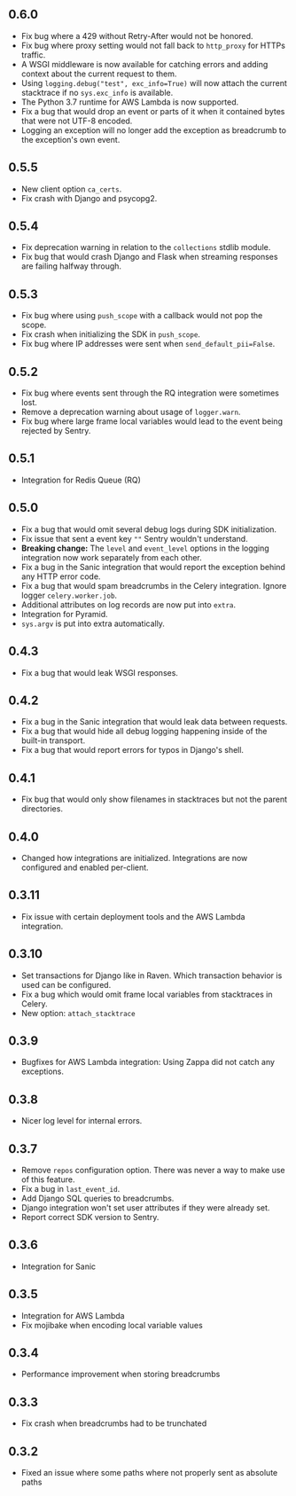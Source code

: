 ## 0.6.0

* Fix bug where a 429 without Retry-After would not be honored.
* Fix bug where proxy setting would not fall back to `http_proxy` for HTTPs traffic.
* A WSGI middleware is now available for catching errors and adding context about the current request to them.
* Using `logging.debug("test", exc_info=True)` will now attach the current stacktrace if no `sys.exc_info` is available.
* The Python 3.7 runtime for AWS Lambda is now supported.
* Fix a bug that would drop an event or parts of it when it contained bytes that were not UTF-8 encoded.
* Logging an exception will no longer add the exception as breadcrumb to the exception's own event.

## 0.5.5

* New client option `ca_certs`.
* Fix crash with Django and psycopg2.

## 0.5.4

* Fix deprecation warning in relation to the `collections` stdlib module.
* Fix bug that would crash Django and Flask when streaming responses are failing halfway through.

## 0.5.3

* Fix bug where using `push_scope` with a callback would not pop the scope.
* Fix crash when initializing the SDK in `push_scope`.
* Fix bug where IP addresses were sent when `send_default_pii=False`.

## 0.5.2

* Fix bug where events sent through the RQ integration were sometimes lost.
* Remove a deprecation warning about usage of `logger.warn`.
* Fix bug where large frame local variables would lead to the event being rejected by Sentry.

## 0.5.1

* Integration for Redis Queue (RQ)

## 0.5.0

* Fix a bug that would omit several debug logs during SDK initialization.
* Fix issue that sent a event key `""` Sentry wouldn't understand.
* **Breaking change:** The `level` and `event_level` options in the logging integration now work separately from each other.
* Fix a bug in the Sanic integration that would report the exception behind any HTTP error code.
* Fix a bug that would spam breadcrumbs in the Celery integration. Ignore logger `celery.worker.job`.
* Additional attributes on log records are now put into `extra`.
* Integration for Pyramid.
* `sys.argv` is put into extra automatically.

## 0.4.3

* Fix a bug that would leak WSGI responses.

## 0.4.2

* Fix a bug in the Sanic integration that would leak data between requests.
* Fix a bug that would hide all debug logging happening inside of the built-in transport.
* Fix a bug that would report errors for typos in Django's shell.

## 0.4.1

* Fix bug that would only show filenames in stacktraces but not the parent
  directories.

## 0.4.0

* Changed how integrations are initialized. Integrations are now
  configured and enabled per-client.

## 0.3.11

* Fix issue with certain deployment tools and the AWS Lambda integration.

## 0.3.10

* Set transactions for Django like in Raven. Which transaction behavior is used
  can be configured.
* Fix a bug which would omit frame local variables from stacktraces in Celery.
* New option: `attach_stacktrace`

## 0.3.9

* Bugfixes for AWS Lambda integration: Using Zappa did not catch any exceptions.

## 0.3.8

* Nicer log level for internal errors.

## 0.3.7

* Remove `repos` configuration option. There was never a way to make use of
  this feature.
* Fix a bug in `last_event_id`.
* Add Django SQL queries to breadcrumbs.
* Django integration won't set user attributes if they were already set.
* Report correct SDK version to Sentry.

## 0.3.6

* Integration for Sanic

## 0.3.5

* Integration for AWS Lambda
* Fix mojibake when encoding local variable values

## 0.3.4

* Performance improvement when storing breadcrumbs

## 0.3.3

* Fix crash when breadcrumbs had to be trunchated

## 0.3.2

* Fixed an issue where some paths where not properly sent as absolute paths
